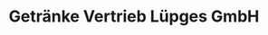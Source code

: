 ---
title: "Getränke Vertrieb Lüpges GmbH"
url: /bedburg/getraenke-vertrieb-luepges-gmbh/
shop: Getränke
---